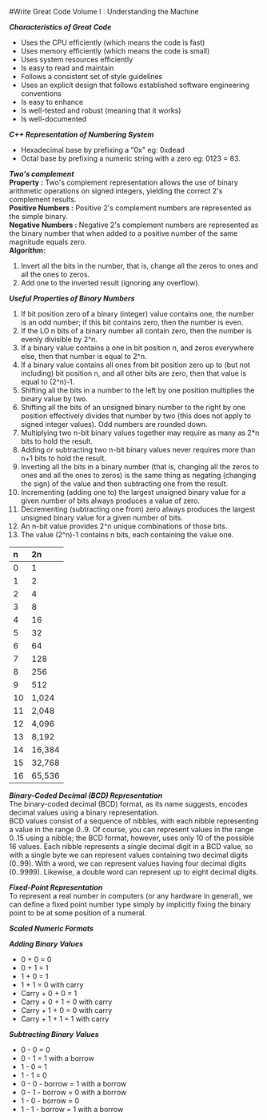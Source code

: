 #Write Great Code Volume I : Understanding the Machine  
  
___Characteristics of Great Code___  
* Uses the CPU efficiently (which means the code is fast)
* Uses memory efficiently (which means the code is small)
* Uses system resources efficiently
* Is easy to read and maintain
* Follows a consistent set of style guidelines
* Uses an explicit design that follows established software engineering conventions
* Is easy to enhance
* Is well-tested and robust (meaning that it works)
* Is well-documented

___C++ Representation of Numbering System___  
* Hexadecimal base by prefixing a "0x" eg: 0xdead 
* Octal base by prefixing a numeric string with a zero eg: 0123 = 83.
  
___Two's complement___  
__Property :__ Two's complement representation allows the use of binary arithmetic operations on signed integers, yielding the correct 2's complement results.  
__Positive Numbers :__ Positive 2's complement numbers are represented as the simple binary.  
__Negative Numbers :__ Negative 2's complement numbers are represented as the binary number that when added to a positive number of the same magnitude equals zero.  
__Algorithm:__  
1. Invert all the bits in the number, that is, change all the zeros to ones and all the ones to zeros.  
2. Add one to the inverted result (ignoring any overflow).  

___Useful Properties of Binary Numbers___  
1. If bit position zero of a binary (integer) value contains one, the number is an odd number; if this bit contains zero, then the number is even.  
2. If the LO n bits of a binary number all contain zero, then the number is evenly divisible by 2^n.  
3. If a binary value contains a one in bit position n, and zeros everywhere else, then that number is equal to 2^n.  
4. If a binary value contains all ones from bit position zero up to (but not including) bit position n, and all other bits are zero, then that value is equal to (2^n)-1.  
5. Shifting all the bits in a number to the left by one position multiplies the binary value by two.  
6. Shifting all the bits of an unsigned binary number to the right by one position effectively divides that number by two (this does not apply to signed integer values). Odd numbers are rounded down.  
7. Multiplying two n-bit binary values together may require as many as 2*n bits to hold the result.  
8. Adding or subtracting two n-bit binary values never requires more than n+1 bits to hold the result.  
9. Inverting all the bits in a binary number (that is, changing all the zeros to ones and all the ones to zeros) is the same thing as negating (changing the sign) of the value and then subtracting one from the result.  
10. Incrementing (adding one to) the largest unsigned binary value for a given number of bits always produces a value of zero.  
11. Decrementing (subtracting one from) zero always produces the largest unsigned binary value for a given number of bits.  
12. An n-bit value provides 2^n unique combinations of those bits.  
13. The value (2^n)-1 contains n bits, each containing the value one.  


|  n | 2n     |
|:---|:-------|
| 0  | 1      |
| 1  | 2      |
| 2  | 4      |
| 3  | 8      |
| 4  | 16     |
| 5  | 32     |
| 6  | 64     |
| 7  | 128    |
| 8  | 256    |
| 9  | 512    |
| 10 | 1,024  |
| 11 | 2,048  |
| 12 | 4,096  |
| 13 | 8,192  |
| 14 | 16,384 |
| 15 | 32,768 |
| 16 | 65,536 |

___Binary-Coded Decimal (BCD) Representation___  
The binary-coded decimal (BCD) format, as its name suggests, encodes decimal values using a binary representation.  
BCD values consist of a sequence of nibbles, with each nibble representing a value in the range 0..9. Of course, you can represent values in the range 0..15 using a nibble; the BCD format, however, uses only 10 of the possible 16 values. Each nibble represents a single decimal digit in a BCD value, so with a single byte we can represent values containing two decimal digits (0..99). With a word, we can represent values having four decimal digits (0..9999). Likewise, a double word can represent up to eight decimal digits.  

___Fixed-Point Representation___  
To represent a real number in computers (or any hardware in general), we can define a fixed point number type simply by implicitly fixing the binary point to be at some position of a numeral.  

___Scaled Numeric Formats___  
  
  
___Adding Binary Values___  

* 0 + 0 = 0
* 0 + 1 = 1
* 1 + 0 = 1
* 1 + 1 = 0 with carry
* Carry + 0 + 0 = 1
* Carry + 0 + 1 = 0 with carry
* Carry + 1 + 0 = 0 with carry
* Carry + 1 + 1 = 1 with carry

___Subtracting Binary Values___  
* 0 - 0 = 0
* 0 - 1 = 1 with a borrow
* 1 - 0 = 1
* 1 - 1 = 0
* 0 - 0 - borrow = 1 with a borrow
* 0 - 1 - borrow = 0 with a borrow
* 1 - 0 - borrow = 0
* 1 - 1 - borrow = 1 with a borrow
 
